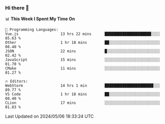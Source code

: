 ### Hi there 👋

<!--
**asdf12303116/asdf12303116** is a ✨ _special_ ✨ repository because its `README.md` (this file) appears on your GitHub profile.

Here are some ideas to get you started:

- 🔭 I’m currently working on ...
- 🌱 I’m currently learning ...
- 👯 I’m looking to collaborate on ...
- 🤔 I’m looking for help with ...
- 💬 Ask me about ...
- 📫 How to reach me: ...
- 😄 Pronouns: ...
- ⚡ Fun fact: ...
-->

<!--START_SECTION:waka-->
📊 **This Week I Spent My Time On** 

```text
💬 Programming Languages: 
Vue.js                   13 hrs 22 mins      █████████████████████░░░░   85.63 % 
Other                    1 hr 18 mins        ██░░░░░░░░░░░░░░░░░░░░░░░   08.40 % 
JSON                     22 mins             █░░░░░░░░░░░░░░░░░░░░░░░░   02.42 % 
JavaScript               15 mins             ░░░░░░░░░░░░░░░░░░░░░░░░░   01.70 % 
CMake                    11 mins             ░░░░░░░░░░░░░░░░░░░░░░░░░   01.27 % 

🔥 Editors: 
WebStorm                 14 hrs 1 min        ██████████████████████░░░   89.77 % 
VS Code                  1 hr 18 mins        ██░░░░░░░░░░░░░░░░░░░░░░░   08.40 % 
CLion                    17 mins             ░░░░░░░░░░░░░░░░░░░░░░░░░   01.83 % 
```


 Last Updated on 2024/05/06 18:33:24 UTC
<!--END_SECTION:waka-->
